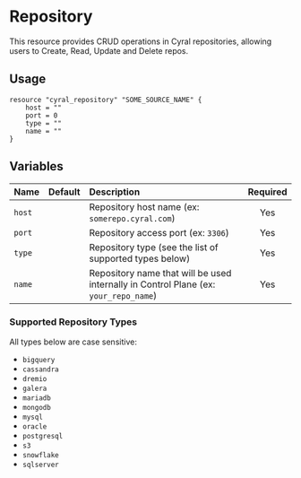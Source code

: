 # Repository

This resource provides CRUD operations in Cyral repositories, allowing users to Create, Read, Update and Delete repos.

## Usage

```hcl
resource "cyral_repository" "SOME_SOURCE_NAME" {
    host = ""
    port = 0
    type = ""
    name = ""
}
```

## Variables

|  Name         |  Default  |  Description                                                                         | Required |
|:--------------|:---------:|:-------------------------------------------------------------------------------------|:--------:|
| `host`        |           | Repository host name (ex: `somerepo.cyral.com`)                                      | Yes      |
| `port`        |           | Repository access port (ex: `3306`)                                                  | Yes      |
| `type`        |           | Repository type (see the list of supported types below)                              | Yes      |
| `name`        |           | Repository name that will be used internally in Control Plane (ex: `your_repo_name`) | Yes      |

### Supported Repository Types

All types below are case sensitive:

- `bigquery`
- `cassandra`
- `dremio`
- `galera`
- `mariadb`
- `mongodb`
- `mysql`
- `oracle`
- `postgresql`
- `s3`
- `snowflake`
- `sqlserver`
